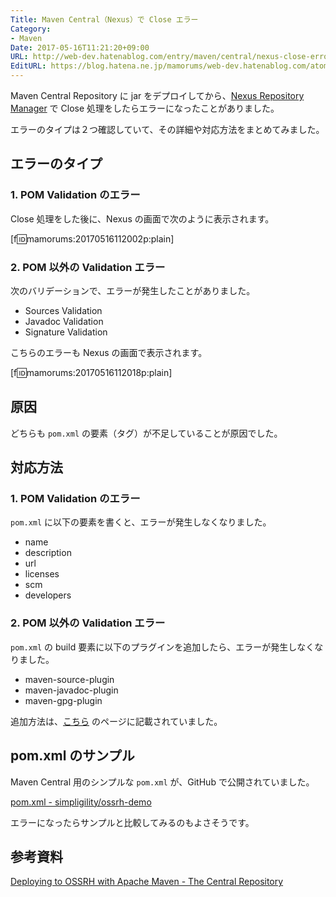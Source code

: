 ```yaml
---
Title: Maven Central（Nexus）で Close エラー
Category:
- Maven
Date: 2017-05-16T11:21:20+09:00
URL: http://web-dev.hatenablog.com/entry/maven/central/nexus-close-error
EditURL: https://blog.hatena.ne.jp/mamorums/web-dev.hatenablog.com/atom/entry/10328749687246934140
---
```


Maven Central Repository に jar をデプロイしてから、[Nexus Repository Manager](https://oss.sonatype.org/#welcome) で Close 処理をしたらエラーになったことがありました。

エラーのタイプは２つ確認していて、その詳細や対応方法をまとめてみました。


## エラーのタイプ
### 1. POM Validation のエラー
Close 処理をした後に、Nexus の画面で次のように表示されます。

[f:id:mamorums:20170516112002p:plain]

### 2. POM 以外の Validation エラー
次のバリデーションで、エラーが発生したことがありました。

- Sources Validation
- Javadoc Validation
- Signature Validation

こちらのエラーも Nexus の画面で表示されます。

[f:id:mamorums:20170516112018p:plain]

## 原因
どちらも `pom.xml` の要素（タグ）が不足していることが原因でした。


## 対応方法
### 1. POM Validation のエラー
`pom.xml` に以下の要素を書くと、エラーが発生しなくなりました。

- name
- description
- url
- licenses
- scm
- developers

### 2. POM 以外の Validation エラー
`pom.xml` の build 要素に以下のプラグインを追加したら、エラーが発生しなくなりました。

- maven-source-plugin
- maven-javadoc-plugin
- maven-gpg-plugin

追加方法は、[こちら](http://central.sonatype.org/pages/apache-maven.html) のページに記載されていました。


## pom.xml のサンプル
Maven Central 用のシンプルな `pom.xml` が、GitHub で公開されていました。

[pom.xml - simpligility/ossrh-demo](https://github.com/simpligility/ossrh-demo/blob/master/pom.xml)

エラーになったらサンプルと比較してみるのもよさそうです。


## 参考資料
[Deploying to OSSRH with Apache Maven - The Central Repository](http://central.sonatype.org/pages/apache-maven.html)
